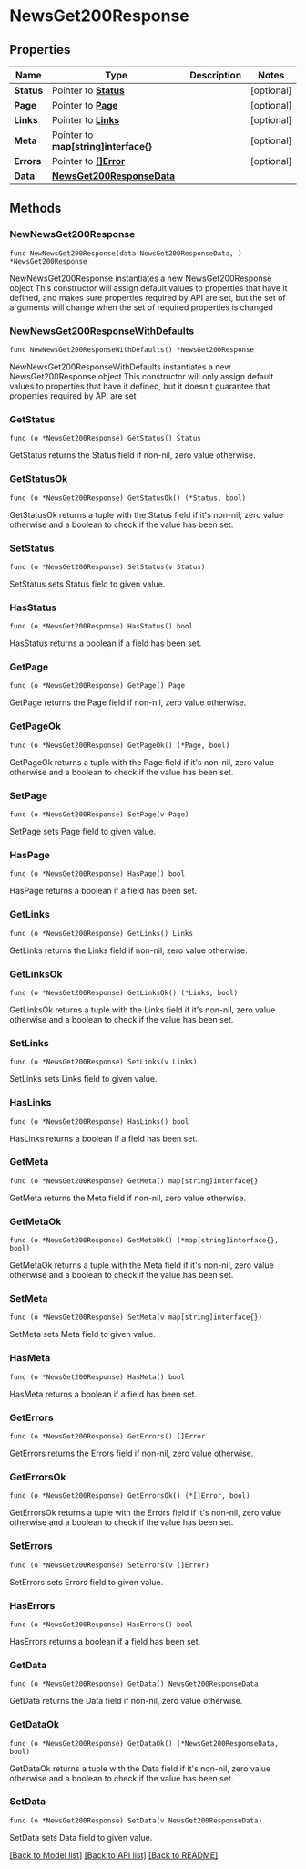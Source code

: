 # NewsGet200Response

## Properties

Name | Type | Description | Notes
------------ | ------------- | ------------- | -------------
**Status** | Pointer to [**Status**](Status.md) |  | [optional] 
**Page** | Pointer to [**Page**](Page.md) |  | [optional] 
**Links** | Pointer to [**Links**](Links.md) |  | [optional] 
**Meta** | Pointer to **map[string]interface{}** |  | [optional] 
**Errors** | Pointer to [**[]Error**](Error.md) |  | [optional] 
**Data** | [**NewsGet200ResponseData**](NewsGet200ResponseData.md) |  | 

## Methods

### NewNewsGet200Response

`func NewNewsGet200Response(data NewsGet200ResponseData, ) *NewsGet200Response`

NewNewsGet200Response instantiates a new NewsGet200Response object
This constructor will assign default values to properties that have it defined,
and makes sure properties required by API are set, but the set of arguments
will change when the set of required properties is changed

### NewNewsGet200ResponseWithDefaults

`func NewNewsGet200ResponseWithDefaults() *NewsGet200Response`

NewNewsGet200ResponseWithDefaults instantiates a new NewsGet200Response object
This constructor will only assign default values to properties that have it defined,
but it doesn't guarantee that properties required by API are set

### GetStatus

`func (o *NewsGet200Response) GetStatus() Status`

GetStatus returns the Status field if non-nil, zero value otherwise.

### GetStatusOk

`func (o *NewsGet200Response) GetStatusOk() (*Status, bool)`

GetStatusOk returns a tuple with the Status field if it's non-nil, zero value otherwise
and a boolean to check if the value has been set.

### SetStatus

`func (o *NewsGet200Response) SetStatus(v Status)`

SetStatus sets Status field to given value.

### HasStatus

`func (o *NewsGet200Response) HasStatus() bool`

HasStatus returns a boolean if a field has been set.

### GetPage

`func (o *NewsGet200Response) GetPage() Page`

GetPage returns the Page field if non-nil, zero value otherwise.

### GetPageOk

`func (o *NewsGet200Response) GetPageOk() (*Page, bool)`

GetPageOk returns a tuple with the Page field if it's non-nil, zero value otherwise
and a boolean to check if the value has been set.

### SetPage

`func (o *NewsGet200Response) SetPage(v Page)`

SetPage sets Page field to given value.

### HasPage

`func (o *NewsGet200Response) HasPage() bool`

HasPage returns a boolean if a field has been set.

### GetLinks

`func (o *NewsGet200Response) GetLinks() Links`

GetLinks returns the Links field if non-nil, zero value otherwise.

### GetLinksOk

`func (o *NewsGet200Response) GetLinksOk() (*Links, bool)`

GetLinksOk returns a tuple with the Links field if it's non-nil, zero value otherwise
and a boolean to check if the value has been set.

### SetLinks

`func (o *NewsGet200Response) SetLinks(v Links)`

SetLinks sets Links field to given value.

### HasLinks

`func (o *NewsGet200Response) HasLinks() bool`

HasLinks returns a boolean if a field has been set.

### GetMeta

`func (o *NewsGet200Response) GetMeta() map[string]interface{}`

GetMeta returns the Meta field if non-nil, zero value otherwise.

### GetMetaOk

`func (o *NewsGet200Response) GetMetaOk() (*map[string]interface{}, bool)`

GetMetaOk returns a tuple with the Meta field if it's non-nil, zero value otherwise
and a boolean to check if the value has been set.

### SetMeta

`func (o *NewsGet200Response) SetMeta(v map[string]interface{})`

SetMeta sets Meta field to given value.

### HasMeta

`func (o *NewsGet200Response) HasMeta() bool`

HasMeta returns a boolean if a field has been set.

### GetErrors

`func (o *NewsGet200Response) GetErrors() []Error`

GetErrors returns the Errors field if non-nil, zero value otherwise.

### GetErrorsOk

`func (o *NewsGet200Response) GetErrorsOk() (*[]Error, bool)`

GetErrorsOk returns a tuple with the Errors field if it's non-nil, zero value otherwise
and a boolean to check if the value has been set.

### SetErrors

`func (o *NewsGet200Response) SetErrors(v []Error)`

SetErrors sets Errors field to given value.

### HasErrors

`func (o *NewsGet200Response) HasErrors() bool`

HasErrors returns a boolean if a field has been set.

### GetData

`func (o *NewsGet200Response) GetData() NewsGet200ResponseData`

GetData returns the Data field if non-nil, zero value otherwise.

### GetDataOk

`func (o *NewsGet200Response) GetDataOk() (*NewsGet200ResponseData, bool)`

GetDataOk returns a tuple with the Data field if it's non-nil, zero value otherwise
and a boolean to check if the value has been set.

### SetData

`func (o *NewsGet200Response) SetData(v NewsGet200ResponseData)`

SetData sets Data field to given value.



[[Back to Model list]](../README.md#documentation-for-models) [[Back to API list]](../README.md#documentation-for-api-endpoints) [[Back to README]](../README.md)


